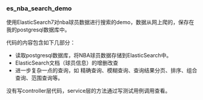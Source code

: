 ### es_nba_search_demo

使用ElasticSearch7对nba球员数据进行搜索的demo，数据从网上爬的，保存在我的postgresql数据库中。

代码的内容包含如下几部分：

- 读取postgresql数据库，将NBA球员数据存储到ElasticSearch中。
- ElasticSearch文档（球员信息）的增删改查
- 进一步复杂一点的查询，如 精确查询、模糊查询、查询结果分页、排序、组合查询、范围查询等。

没有写controller层代码，service层的方法通过写测试用例调用查看。